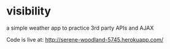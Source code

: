 # visibility
a simple weather app to practice 3rd party APIs and AJAX

Code is live at: http://serene-woodland-5745.herokuapp.com/
